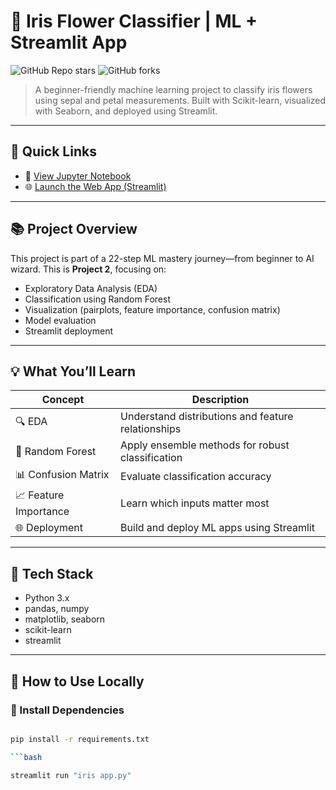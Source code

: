 # 🌸 Iris Flower Classifier | ML + Streamlit App

![GitHub Repo stars](https://img.shields.io/github/stars/Murugayesu/Iris-Classifier?style=social)
![GitHub forks](https://img.shields.io/github/forks/Murugayesu/Iris-Classifier?style=social)

> A beginner-friendly machine learning project to classify iris flowers using sepal and petal measurements. Built with Scikit-learn, visualized with Seaborn, and deployed using Streamlit.

---

## 🚀 Quick Links

- 🔬 [View Jupyter Notebook](https://github.com/Murugayesu/Iris-Classifier/blob/main/iris_classifier.ipynb)
- 🌐 [Launch the Web App (Streamlit)](https://iris-classifier.streamlit.app)


---

## 📚 Project Overview

This project is part of a 22-step ML mastery journey—from beginner to AI wizard. This is **Project 2**, focusing on:

- Exploratory Data Analysis (EDA)
- Classification using Random Forest
- Visualization (pairplots, feature importance, confusion matrix)
- Model evaluation
- Streamlit deployment

---

## 💡 What You’ll Learn

| Concept                 | Description |
|------------------------|-------------|
| 🔍 EDA                | Understand distributions and feature relationships |
| 🌳 Random Forest      | Apply ensemble methods for robust classification |
| 📊 Confusion Matrix   | Evaluate classification accuracy |
| 📈 Feature Importance | Learn which inputs matter most |
| 🌐 Deployment         | Build and deploy ML apps using Streamlit |

---

## 🧠 Tech Stack

- Python 3.x
- pandas, numpy
- matplotlib, seaborn
- scikit-learn
- streamlit

---

## 🧪 How to Use Locally

### 🔧 Install Dependencies
```bash

pip install -r requirements.txt

```bash

streamlit run "iris app.py"
